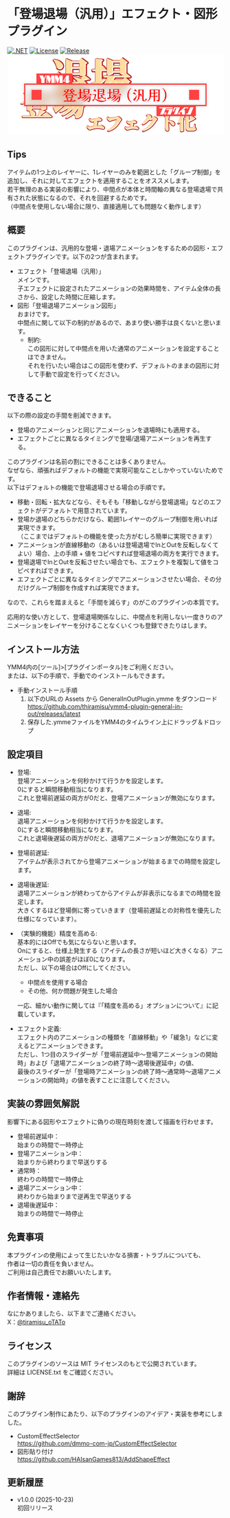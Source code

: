 ﻿# 「登場退場（汎用）」エフェクト・図形プラグイン
[![.NET](https://img.shields.io/badge/.NET-9.0-purple.svg)](#)
[![License](https://img.shields.io/badge/license-MIT-blue.svg)](LICENSE)
[![Release](https://img.shields.io/github/v/release/thiramisu/ymm4-plugin-general-in-out.svg)](https://github.com/thiramisu/ymm4-plugin-general-in-out/releases/tag/v1.0.0)
![ロゴ](logo.png)

## Tips<br>
アイテムの1つ上のレイヤーに、1レイヤーのみを範囲とした「グループ制御」を追加し、それに対してエフェクトを適用することをオススメします。<br>
若干無理のある実装の影響により、中間点が本体と時間軸の異なる登場退場で共有された状態になるので、それを回避するためです。<br>
（中間点を使用しない場合に限り、直接適用しても問題なく動作します）

## 概要
このプラグインは、汎用的な登場・退場アニメーションをするための図形・エフェクトプラグインです。以下の2つが含まれます。<br>
- エフェクト「登場退場（汎用）」<br>
    メインです。<br>
    子エフェクトに設定されたアニメーションの効果時間を、アイテム全体の長さから、設定した時間に圧縮します。
- 図形「登場退場アニメーション図形」<br>
    おまけです。<br>
    中間点に関して以下の制約があるので、あまり使い勝手は良くないと思います。<br>
    - 制約:<br>
      この図形に対して中間点を用いた通常のアニメーションを設定することはできません。<br>
      それを行いたい場合はこの図形を使わず、デフォルトのままの図形に対して手動で設定を行ってください。<br>

## できること
以下の際の設定の手間を削減できます。
- 登場のアニメーションと同じアニメーションを退場時にも適用する。<br>
- エフェクトごとに異なるタイミングで登場/退場アニメーションを再生する。<br>

このプラグインは名前の割にできることは多くありません。<br>
なぜなら、頑張ればデフォルトの機能で実現可能なことしかやっていないためです。<br>
以下はデフォルトの機能で登場退場させる場合の手順です。
- 移動・回転・拡大などなら、そもそも「移動しながら登場退場」などのエフェクトがデフォルトで用意されています。
- 登場か退場のどちらかだけなら、範囲1レイヤーのグループ制御を用いれば実現できます。<br>
（ここまではデフォルトの機能を使った方がむしろ簡単に実現できます）
- アニメーションが直線移動の（あるいは登場退場でInとOutを反転しなくてよい）場合、上の手順 + 値をコピペすれば登場退場の両方を実行できます。
- 登場退場でInとOutを反転させたい場合でも、エフェクトを複製して値をコピペすればできます。
- エフェクトごとに異なるタイミングでアニメーションさせたい場合、その分だけグループ制御を作成すれば実現できます。

なので、これらを踏まえると「手間を減らす」のがこのプラグインの本質です。

応用的な使い方として、登場退場関係なしに、中間点を利用しない一度きりのアニメーションをレイヤーを分けることなくいくつも登録できたりはします。

## インストール方法
YMM4内の[ツール]>[プラグインポータル]をご利用ください。<br>
または、以下の手順で、手動でのインストールもできます。
- 手動インストール手順
  1. 以下のURLの Assets から GeneralInOutPlugin.ymme をダウンロード<br>
        https://github.com/thiramisu/ymm4-plugin-general-in-out/releases/latest
  2. 保存した.ymmeファイルをYMM4のタイムライン上にドラッグ＆ドロップ

## 設定項目

- 登場:<br>
    登場アニメーションを何秒かけて行うかを設定します。<br>
    0にすると瞬間移動相当になります。<br>
    これと登場前遅延の両方が0だと、登場アニメーションが無効になります。
- 退場:<br>
    退場アニメーションを何秒かけて行うかを設定します。<br>
    0にすると瞬間移動相当になります。<br>
    これと退場後遅延の両方が0だと、退場アニメーションが無効になります。
- 登場前遅延:<br>
    アイテムが表示されてから登場アニメーションが始まるまでの時間を設定します。
- 退場後遅延:<br>
    退場アニメーションが終わってからアイテムが非表示になるまでの時間を設定します。<br>
    大きくするほど登場側に寄っていきます（登場前遅延との対称性を優先した仕様になっています）。
- （実験的機能）精度を高める:<br>
    基本的にはOffでも気にならないと思います。<br>
    Onにすると、仕様上発生する（アイテムの長さが短いほど大きくなる）アニメーション中の誤差がほぼ0になります。<br>
    ただし、以下の場合はOffにしてください。
    - 中間点を使用する場合
    - その他、何か問題が発生した場合

    一応、細かい動作に関しては『「精度を高める」オプションについて』に記載しています。
- エフェクト定義:<br>
    エフェクト内のアニメーションの種類を「直線移動」や「緩急1」などに変えるとアニメーションできます。<br>
    ただし、1つ目のスライダーが「登場前遅延中～登場アニメーションの開始時」および「退場アニメーションの終了時～退場後遅延中」の値、<br>
    最後のスライダーが「登場時アニメーションの終了時～通常時～退場アニメーションの開始時」の値を表すことに注意してください。

## 実装の雰囲気解説
影響下にある図形やエフェクトに偽りの現在時刻を渡して描画を行わせます。
- 登場前遅延中：<br>
    始まりの時間で一時停止
- 登場アニメーション中：<br>
    始まりから終わりまで早送りする
- 通常時：<br>
    終わりの時間で一時停止
- 退場アニメーション中：<br>
    終わりから始まりまで逆再生で早送りする 
- 退場後遅延中：<br>
    始まりの時間で一時停止

## 免責事項
本プラグインの使用によって生じたいかなる損害・トラブルについても、<br>
作者は一切の責任を負いません。<br>
ご利用は自己責任でお願いいたします。

## 作者情報・連絡先
なにかありましたら、以下までご連絡ください。<br>
X：[@tiramisu_oTATo](https://x.com/tiramisu_oTATo)

## ライセンス
このプラグインのソースは MIT ライセンスのもとで公開されています。<br>
詳細は LICENSE.txt をご確認ください。

## 謝辞
このプラグイン制作にあたり、以下のプラグインのアイデア・実装を参考にしました。
- CustomEffectSelector<br>
    https://github.com/dmmo-com-jp/CustomEffectSelector
- 図形貼り付け<br>
    https://github.com/HAIsanGames813/AddShapeEffect

## 更新履歴
- v1.0.0 (2025-10-23)<br>
    初回リリース